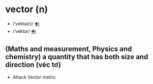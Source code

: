 # vector (n)

- /ˈvektə(r)/ [🔊](https://www.oxfordlearnersdictionaries.com/media/english/uk_pron/p/per/persu/persuasion__gb_1.mp3)
- /ˈvektər/ [🔊](https://www.oxfordlearnersdictionaries.com/media/english/uk_pron/p/per/persu/persuasion__gb_1.mp3)

## (Maths and measurement, Physics and chemistry) a quantity that has both size and direction (véc tơ)

- Attack Vector metric